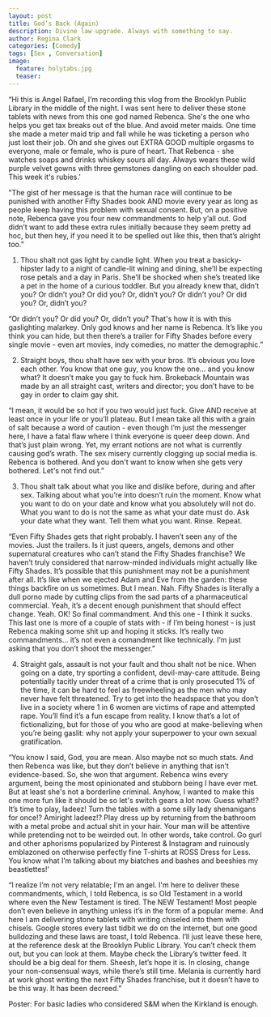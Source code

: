 ```yaml
---
layout: post
title: God’s Back (Again)
description: Divine law upgrade. Always with something to say.
author: Regina Clark
categories: [Comedy]
tags: [Sex , Conversation]
image:
  feature: holytabs.jpg
  teaser:
--- 
```



“Hi this is Angel Rafael, I’m recording this vlog from the Brooklyn Public Library in the middle of the night. I was sent here to deliver these stone tablets with news from this one god named Rebenca. She's the one who helps you get tax breaks out of the blue. And avoid meter maids. One time she made a meter maid trip and fall while he was ticketing a person who just lost their job. Oh and she gives out EXTRA GOOD multiple orgasms to everyone, male or female, who is pure of heart. That Rebenca - she watches soaps and drinks whiskey sours all day. Always wears these wild purple velvet gowns with three gemstones dangling on each shoulder pad. This week it's rubies.'

"The gist of her message is that the human race will continue to be punished with another Fifty Shades book AND movie every year as long as people keep having this problem with sexual consent. But, on a positive note, Rebenca gave you four new commandments to help y’all out. God didn’t want to add these extra rules initially because they seem pretty ad hoc, but then hey, if you need it to be spelled out like this, then that’s alright too.”

1. Thou shalt not gas light by candle light.
When you treat a basicky-hipster lady to a night of candle-lit wining and dining, she’ll be expecting rose petals and a day in Paris. She’ll be shocked when she’s treated like a pet in the home of a curious toddler. But you already knew that, didn’t you? Or didn’t you? Or did you? Or, didn’t you? Or didn’t you? Or did you? Or, didn’t you? 

“Or didn’t you? Or did you? Or, didn’t you? That's how it is with this gaslighting malarkey. Only god knows and her name is Rebenca. It’s like you think you can hide, but then there’s a trailer for Fifty Shades before every single movie - even art movies, indy comedies, no matter the demographic.”

2. Straight boys, thou shalt have sex with your bros.
It’s obvious you love each other. You know that one guy, you know the one… and you know what? It doesn’t make you gay to fuck him. Brokeback Mountain was made by an all straight cast, writers and director; you don’t have to be gay in order to claim gay shit.

“I mean, it would be so hot if you two would just fuck. Give AND receive at least once in your life or you’ll plateau. But I mean take all this with a grain of salt because a word of caution - even though I’m just the messenger here, I have a fatal flaw where I think everyone is queer deep down. And that’s just plain wrong. Yet, my errant notions are not what is currently causing god’s wrath. The sex misery currently clogging up social media is. Rebenca is bothered. And you don't want to know when she gets very bothered. Let's not find out.”

3. Thou shalt talk about what you like and dislike before, during and after sex. 
Talking about what you’re into doesn’t ruin the moment. Know what you want to do on your date and know what you absolutely will not do. What you want to do is not the same as what your date must do. Ask your date what they want. Tell them what you want. Rinse. Repeat.

“Even Fifty Shades gets that right probably. I haven’t seen any of the movies. Just the trailers. Is it just queers, angels, demons and other supernatural creatures who can’t stand the Fifty Shades franchise? We haven’t truly considered that narrow-minded individuals might actually like Fifty Shades. It’s possible that this punishment may not be a punishment after all. It’s like when we ejected Adam and Eve from the garden: these things backfire on us sometimes. But I mean. Nah. Fifty Shades is literally a dull porno made by cutting clips from the sad parts of a pharmaceutical commercial. Yeah, it’s a decent enough punishment that should effect change. Yeah. OK! So final commandment. And this one - I think it sucks. This last one is more of a couple of stats with - if I’m being honest - is just Rebenca making some shit up and hoping it sticks. It’s really two commandments… it’s not even a comandment like technically. I’m just asking that you don’t shoot the messenger.”

4. Straight gals, assault is not your fault and thou shalt not be nice.
When going on a date, try sporting a confident, devil-may-care attitude. Being potentially tacitly under threat of a crime that is only prosecuted 1% of the time, it can be hard to feel as freewheeling as the men who may never have felt threatened. Try to get into the headspace that you don’t live in a society where 1 in 6 women are victims of rape and attempted rape. You’ll find it’s a fun escape from reality. I know that’s a lot of fictionalizing, but for those of you who are good at make-believing when you’re being gaslit: why not apply your superpower to your own sexual gratification.

“You know I said, God, you are mean. Also maybe not so much stats. And then Rebenca was like, but they don’t believe in anything that isn’t evidence-based. So, she won that argument. Rebenca wins every argument, being the most opinionated and stubborn being I have ever met. But at least she's not a borderline criminal. Anyhow, I wanted to make this one more fun like it should be so let's switch gears a lot now. Guess what!? It’s time to play, ladeez! Turn the tables with a some silly lady shenanigans for once!? Amiright ladeez!? Play dress up by returning from the bathroom with a metal probe and actual shit in your hair. Your man will be attentive while pretending not to be weirded out. In other words, take control. Go gurl and other aphorisms popularized by Pinterest & Instagram and ruinously emblazoned on otherwise perfectly fine T-shirts at ROSS Dress for Less. You know what I’m talking about my biatches and bashes and beeshies my beastlettes!’

“I realize I’m not very relatable; I'm an angel. I'm here to deliver these commandments, which, I told Rebenca, is so Old Testament in a world where even the New Testament is tired. The NEW Testament! Most people don’t even believe in anything unless it’s in the form of a popular meme. And here I am delivering stone tablets with writing chiseled into them with chisels. Google stores every last tidbit we do on the internet, but one good bulldozing and these laws are toast, I told Rebenca. I’ll just leave these here, at the reference desk at the Brooklyn Public Library. You can’t check them out, but you can look at them. Maybe check the Library’s twitter feed. It should be a big deal for them. Sheesh, let’s hope it is. In closing, change your non-consensual ways, while there’s still time. Melania is currently hard at work ghost writing the next Fifty Shades franchise, but it doesn’t have to be this way. It has been decreed.” 

Poster: For basic ladies who considered S&M when the Kirkland is enough.
